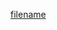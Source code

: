 [filename](https://raw.githubusercontent.com/ligaopeng123-npm/hooks/master/packages/useBoolean/README.md ':include')
